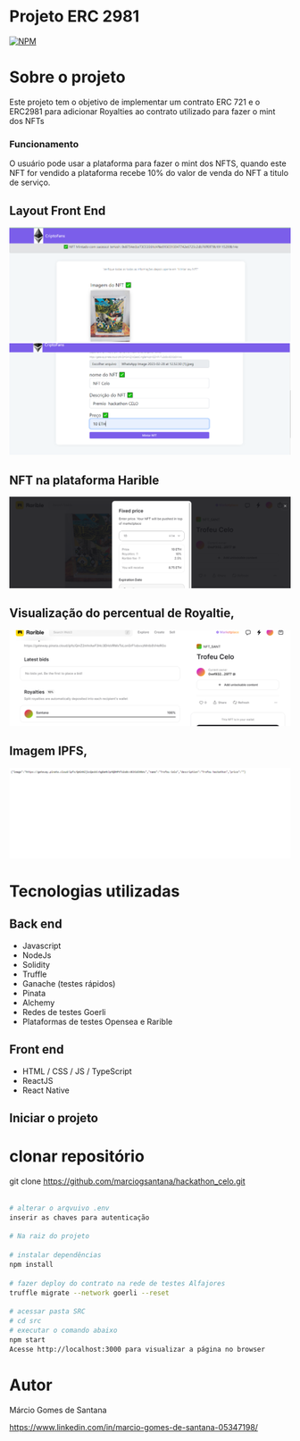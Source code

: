 # Projeto ERC 2981
[![NPM](https://img.shields.io/npm/l/react)](https://github.com/marciogsantana/hackathon_celo/blob/main/LICENCE) 

# Sobre o projeto

Este projeto tem o objetivo de implementar um contrato
ERC 721 e o ERC2981 para adicionar Royalties ao contrato 
utilizado para fazer o mint dos NFTs 


### Funcionamento

O usuário pode usar a plataforma para fazer o mint dos NFTS,
quando este NFT for vendido a plataforma recebe 10% do valor
de venda do NFT a titulo de serviço.



## Layout Front End
![Front1](https://github.com/marciogsantana/imagens/blob/main/imagem_trofeu.png) ![Front 2](https://github.com/marciogsantana/imagens/blob/main/imagem_front_nft_2.png)


## NFT na plataforma Harible
![harible](https://github.com/marciogsantana/imagens/blob/main/imagem_royaltes_taxa.png)  

## Visualização  do percentual de Royaltie,
![harible_](https://github.com/marciogsantana/imagens/blob/main/imagem_royaltes_taxa_2.png)  

## Imagem IPFS,
![IPFS Imaggem](https://github.com/marciogsantana/imagens/blob/main/Metadados.png)  


# Tecnologias utilizadas
## Back end
- Javascript
- NodeJs
- Solidity
- Truffle
- Ganache (testes rápidos)
- Pinata
- Alchemy
- Redes de testes Goerli
- Plataformas de testes Opensea e Rarible
## Front end
- HTML / CSS / JS / TypeScript
- ReactJS
- React Native
## Iniciar o projeto

# clonar repositório
git clone https://github.com/marciogsantana/hackathon_celo.git

```bash

# alterar o arqvuivo .env
inserir as chaves para autenticação

# Na raiz do projeto

# instalar dependências
npm install

# fazer deploy do contrato na rede de testes Alfajores
truffle migrate --network goerli --reset

# acessar pasta SRC
# cd src
# executar o comando abaixo
npm start
Acesse http://localhost:3000 para visualizar a página no browser
```

# Autor

Márcio Gomes de Santana

https://www.linkedin.com/in/marcio-gomes-de-santana-05347198/
